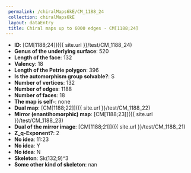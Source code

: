 ```yaml
--- 
 permalink: /chiralMaps6kE/CM_1188_24 
 collection: chiralMaps6kE
 layout: dataEntry
 title: Chiral maps up to 6000 edges - CM[1188;24]
---
```


- **ID**: [CM[1188;24]]({{ site.url }}/test/CM_1188_24)
- **Genus of the underlying surface**: 520
- **Length of the face**: 132
- **Valency**: 18
- **Length of the Petrie polygon**: 396
- **Is the automorphism group solvable?**: S
- **Number of vertices**: 132
- **Number of edges**: 1188
- **Number of faces**: 18
- **The map is self-**: none
- **Dual map**: [CM[1188;22]]({{ site.url }}/test/CM_1188_22)
- **Mirror (enantihomorphic) map**: [CM[1188;23]]({{ site.url }}/test/CM_1188_23)
- **Dual of the mirror image**: [CM[1188;21]]({{ site.url }}/test/CM_1188_21)
- **Z_q-Exponent?**: 2
- **No idea**:  11:23
- **No idea**: Y
- **No idea**: N
- **Skeleton**: Sk(132;9)^3
- **Some other kind of skeleton**: nan
